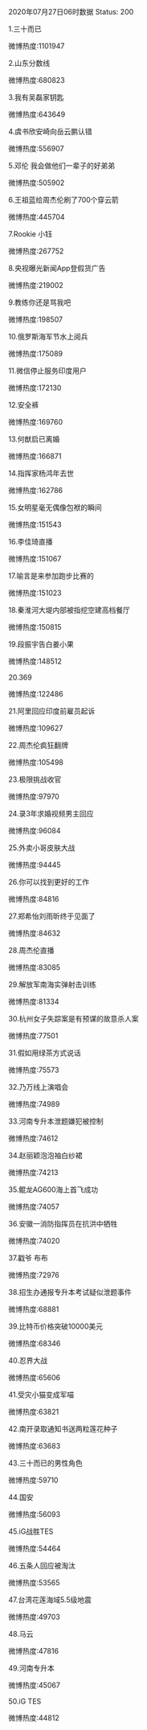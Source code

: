 2020年07月27日06时数据
Status: 200

1.三十而已

微博热度:1101947

2.山东分数线

微博热度:680823

3.我有吴磊家钥匙

微博热度:643649

4.虞书欣安崎向岳云鹏认错

微博热度:556907

5.邓伦 我会做他们一辈子的好弟弟

微博热度:505902

6.王祖蓝给周杰伦刷了700个穿云箭

微博热度:445704

7.Rookie 小钰

微博热度:267752

8.央视曝光新闻App登假货广告

微博热度:219002

9.教练你还是骂我吧

微博热度:198507

10.俄罗斯海军节水上阅兵

微博热度:175089

11.微信停止服务印度用户

微博热度:172130

12.安全裤

微博热度:169760

13.何猷启已离婚

微博热度:166871

14.指挥家杨鸿年去世

微博热度:162786

15.女明星毫无偶像包袱的瞬间

微博热度:151543

16.李佳琦直播

微博热度:151067

17.喻言是来参加跑步比赛的

微博热度:151023

18.秦淮河大堤内部被指挖空建高档餐厅

微博热度:150815

19.段振宇告白姜小果

微博热度:148512

20.369

微博热度:122486

21.阿里回应印度前雇员起诉

微博热度:109627

22.周杰伦疯狂翻牌

微博热度:105498

23.极限挑战收官

微博热度:97970

24.录3年求婚视频男主回应

微博热度:96084

25.外卖小哥皮肤大战

微博热度:94445

26.你可以找到更好的工作

微博热度:84816

27.郑希怡刘雨昕终于见面了

微博热度:84632

28.周杰伦直播

微博热度:83085

29.解放军南海实弹射击训练

微博热度:81334

30.杭州女子失踪案是有预谋的故意杀人案

微博热度:77501

31.假如用绿茶方式说话

微博热度:75573

32.乃万线上演唱会

微博热度:74989

33.河南专升本泄题嫌犯被控制

微博热度:74612

34.赵丽颖泡泡袖白纱裙

微博热度:74213

35.鲲龙AG600海上首飞成功

微博热度:74057

36.安徽一消防指挥员在抗洪中牺牲

微博热度:74020

37.戳爷 布布

微博热度:72976

38.招生办通报专升本考试疑似泄题事件

微博热度:68881

39.比特币价格突破10000美元

微博热度:68346

40.忍界大战

微博热度:65606

41.受灾小猫变成军喵

微博热度:63821

42.南开录取通知书送两粒莲花种子

微博热度:63683

43.三十而已的男性角色

微博热度:59710

44.国安

微博热度:56093

45.iG战胜TES

微博热度:54464

46.五条人回应被淘汰

微博热度:53565

47.台湾花莲海域5.5级地震

微博热度:49703

48.马云

微博热度:47816

49.河南专升本

微博热度:45067

50.iG TES

微博热度:44812


